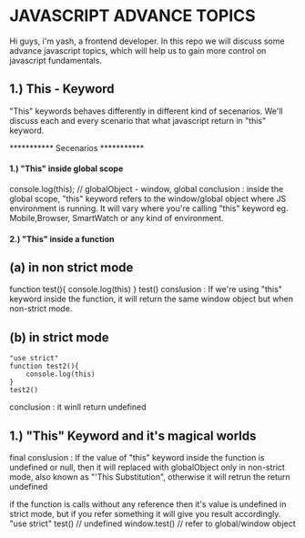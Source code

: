 # JAVASCRIPT ADVANCE TOPICS

Hi guys, i'm yash, a frontend developer. In this repo we will discuss some advance javascript topics, which will help us to gain more control on javascript fundamentals.


## 1.) This - Keyword

"This" keywords behaves differently in different kind of secenarios.
We'll discuss each and every scenario that what javascript return in "this" keyword.

*********** Secenarios ***********

#### 1.) "This" inside global scope
console.log(this); // globalObject - window, global
conclusion : inside the global scope, "this" keyword refers to the window/global
object where JS environment is running. It will vary where you're calling 
"this" keyword eg. Mobile,Browser, SmartWatch or any kind of environment.


#### 2.) "This" inside a function
## (a) in non strict mode 
function test(){
    console.log(this)
}
test()
conslusion : If we're using "this" keyword inside the function, 
it will return the same window object but when non-strict mode.

## (b) in strict mode
    "use strict"
    function test2(){
        console.log(this)
    }
    test2()
conclusion : it winll return undefined
## 1.) "This" Keyword and it's magical worlds
final conslusion : If the value of "this" keyword inside the function
is undefined or null, then it will replaced with globalObject only 
in non-strict mode, also known as "'This Substitution", otherwise it 
will retrun the return undefined

if the function is calls without any reference then it's value is 
undefined in strict mode, but if you refer something it will give you result accordingly.
 "use strict"
 test() // undefined
 window.test() // refer to global/window object
